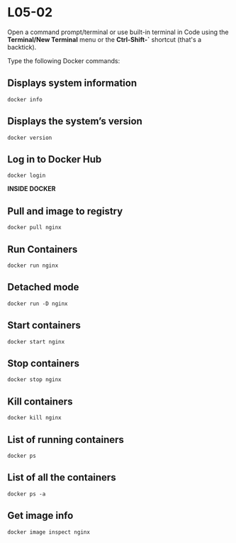 # L05-02

Open a command prompt/terminal or use built-in terminal in Code using the **Terminal/New Terminal** menu or the **Ctrl-Shift-`** shortcut (that's a backtick).

Type the following Docker commands:

## Displays system information

    docker info

## Displays the system’s version

    docker version

## Log in to Docker Hub

    docker login

**INSIDE DOCKER**

## Pull and image to registry

    docker pull nginx

## Run Containers

    docker run nginx

## Detached mode

    docker run -D nginx

## Start containers

    docker start nginx

## Stop containers

    docker stop nginx

## Kill containers

    docker kill nginx

## List of running containers

    docker ps

## List of all the containers

    docker ps -a

## Get image info

    docker image inspect nginx
